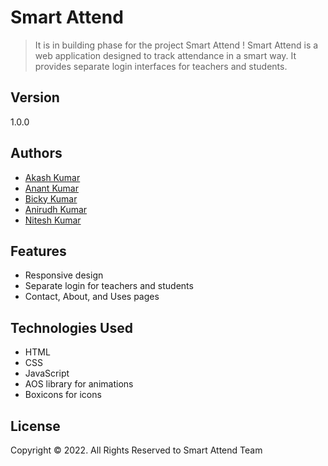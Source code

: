 # Smart Attend

> It is in building phase for the project Smart Attend !
> Smart Attend is a web application designed to track attendance in a smart way. It provides separate login interfaces for teachers and students.

## Version

1.0.0

## Authors

- [Akash Kumar](https://github.com/Akashkumar9508)
- [Anant Kumar](https://github.com/Anant1004)
- [ Bicky Kumar](https://github.com/bickysrm)
- [Anirudh Kumar](https://github.com/Aniruddh0012)
- [Nitesh Kumar](https://github.com/Niteshkumar7992)

## Features

- Responsive design
- Separate login for teachers and students
- Contact, About, and Uses pages

## Technologies Used

- HTML
- CSS
- JavaScript
- AOS library for animations
- Boxicons for icons

## License

Copyright © 2022. All Rights Reserved to Smart Attend Team

